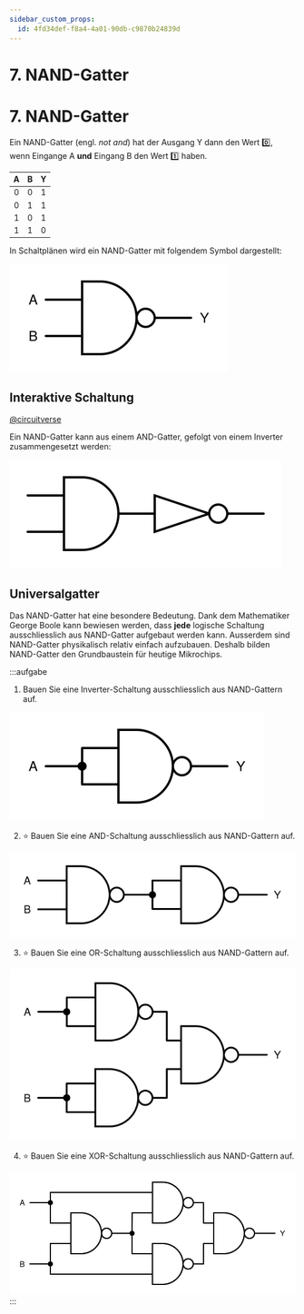 ```yaml
---
sidebar_custom_props:
  id: 4fd34def-f8a4-4a01-90db-c9870b24839d
---
```


# 7. NAND-Gatter


# 7. NAND-Gatter

Ein NAND-Gatter (engl. *not and*) hat der Ausgang Y dann den Wert 0️⃣, wenn Eingange A **und** Eingang B den Wert 1️⃣ haben.

<div className="slim-table">

|   A   |   B   |   Y   |
| :---: | :---: | :---: |
|   0   |   0   |   1   |
|   0   |   1   |   1   |
|   1   |   0   |   1   |
|   1   |   1   |   0   |
</div>

In Schaltplänen wird ein NAND-Gatter mit folgendem Symbol dargestellt:

![Symbol für ein NAND-Gatter](images/07-nand-gate.svg)

## Interaktive Schaltung

[@circuitverse](https://circuitverse.org/simulator/embed/rothe-nand-gate)

Ein NAND-Gatter kann aus einem AND-Gatter, gefolgt von einem Inverter zusammengesetzt werden:

![](images/07-nand-circuit.svg)


## Universalgatter

Das NAND-Gatter hat eine besondere Bedeutung. Dank dem Mathematiker George Boole kann bewiesen werden, dass **jede** logische Schaltung ausschliesslich aus NAND-Gatter aufgebaut werden kann. Ausserdem sind NAND-Gatter physikalisch relativ einfach aufzubauen. Deshalb bilden NAND-Gatter den Grundbaustein für heutige Mikrochips.

:::aufgabe

1. Bauen Sie eine Inverter-Schaltung ausschliesslich aus NAND-Gattern auf.

<Answer type="text" webKey="14a4eaef-deb8-4021-a16a-04cdd488339c" />
<Solution webKey="918932d5-3574-4329-8d54-9097d12d62dd">

![](images/07-inverter-nand-circuit.svg)
</Solution>

2. ⭐️ Bauen Sie eine AND-Schaltung ausschliesslich aus NAND-Gattern auf.

<Answer type="text" webKey="6b608dfd-a4d3-472b-9d88-03787ac0a48a" />
<Solution webKey="918932d5-3574-4329-8d54-9097d12d62dd">

![](images/07-and-nand-circuit.svg)
</Solution>

3. ⭐️ Bauen Sie eine OR-Schaltung  ausschliesslich aus NAND-Gattern auf.

<Answer type="text" webKey="e7e205c1-d5ee-4668-a580-634450c3a2d5" />
<Solution webKey="918932d5-3574-4329-8d54-9097d12d62dd">

![](images/07-or-nand-circuit.svg)
</Solution>

4. ⭐️ Bauen Sie eine XOR-Schaltung ausschliesslich aus NAND-Gattern auf.

<Answer type="text" webKey="79185e8d-66c9-412a-a0e8-f2f8dfde3d6f" />
<Solution webKey="918932d5-3574-4329-8d54-9097d12d62dd">

![](images/07-xor-nand-circuit.svg)
</Solution>
:::
